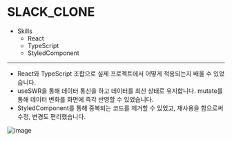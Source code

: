# SLACK_CLONE
* Skills
  * React
  * TypeScript
  * StyledComponent  
***
* React와 TypeScript 조합으로 실제 프로젝트에서 어떻게 적용되는지 배울 수 있었습니다. 
* useSWR을 통해 데이터 통신을 하고 데이터를 최신 상태로 유지합니다. mutate를 통해 데이터 변화를 화면에 즉각 반영할 수 있었습니다.
* StyledComponent를 통해 중복되는 코드를 제거할 수 있었고, 재사용을 함으로써 수정, 변경도 편리했습니다.

![image](https://user-images.githubusercontent.com/80332764/214992169-c2129d8c-ed9b-40a1-8fbb-7a097a430850.png)
